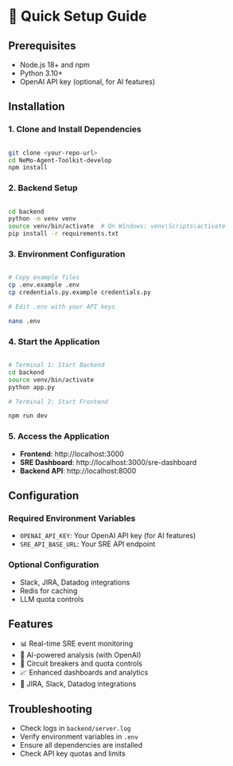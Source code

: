 # 🚀 Quick Setup Guide

## Prerequisites


- Node.js 18+ and npm
- Python 3.10+
- OpenAI API key (optional, for AI features)

## Installation

### 1. Clone and Install Dependencies


```bash

git clone <your-repo-url>
cd NeMo-Agent-Toolkit-develop
npm install

```

### 2. Backend Setup


```bash

cd backend
python -m venv venv
source venv/bin/activate  # On Windows: venv\Scripts\activate
pip install -r requirements.txt

```

### 3. Environment Configuration


```bash

# Copy example files
cp .env.example .env
cp credentials.py.example credentials.py

# Edit .env with your API keys

nano .env

```

### 4. Start the Application


```bash

# Terminal 1: Start Backend
cd backend
source venv/bin/activate
python app.py

# Terminal 2: Start Frontend

npm run dev

```

### 5. Access the Application


- **Frontend**: http://localhost:3000
- **SRE Dashboard**: http://localhost:3000/sre-dashboard
- **Backend API**: http://localhost:8000

## Configuration

### Required Environment Variables


- `OPENAI_API_KEY`: Your OpenAI API key (for AI features)
- `SRE_API_BASE_URL`: Your SRE API endpoint

### Optional Configuration


- Slack, JIRA, Datadog integrations
- Redis for caching
- LLM quota controls

## Features


- 📊 Real-time SRE event monitoring
- 🤖 AI-powered analysis (with OpenAI)
- 🔌 Circuit breakers and quota controls
- 📈 Enhanced dashboards and analytics
- 🔧 JIRA, Slack, Datadog integrations

## Troubleshooting


- Check logs in `backend/server.log`
- Verify environment variables in `.env`
- Ensure all dependencies are installed
- Check API key quotas and limits
